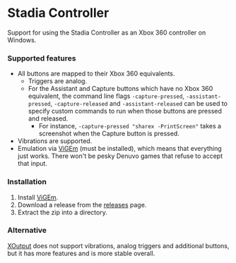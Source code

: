 # Stadia Controller

Support for using the Stadia Controller as an Xbox 360 controller
on Windows.

### Supported features
- All buttons are mapped to their Xbox 360 equivalents.
  - Triggers are analog.
  - For the Assistant and Capture buttons which have no Xbox 360 equivalent,
    the command line flags `-capture-pressed`, `-assistant-pressed`, `-capture-released` and
    `-assistant-released` can be used to specify custom commands to run when those
    buttons are pressed and released.
    - For instance, `-capture-pressed "sharex -PrintScreen"` takes a screenshot when the Capture
      button is pressed.
- Vibrations are supported.
- Emulation via [ViGEm](https://vigem.org) (must be installed), which means that
  everything just works. There won't be pesky Denuvo games that refuse to accept that input.

### Installation
1. Install [ViGEm](https://github.com/ViGEm/ViGEmBus/releases).
2. Download a release from the [releases](https://github.com/71/stadiacontroller/releases) page.
3. Extract the zip into a directory.

### Alternative
[XOutput](https://github.com/csutorasa/XOutput) does not support vibrations,
analog triggers and additional buttons, but it has more features and is more stable overall.
